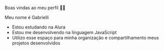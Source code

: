 Boas vindas ao meu perfil 💙💙

Meu nome é Gabrielli

 - Estou estudando na Alura
 - Estou me desenvolvendo na linguagem JavaScript
 - Utilizo esse espaço para minha organização e compartilhamento meus projetos desenvolvidos
